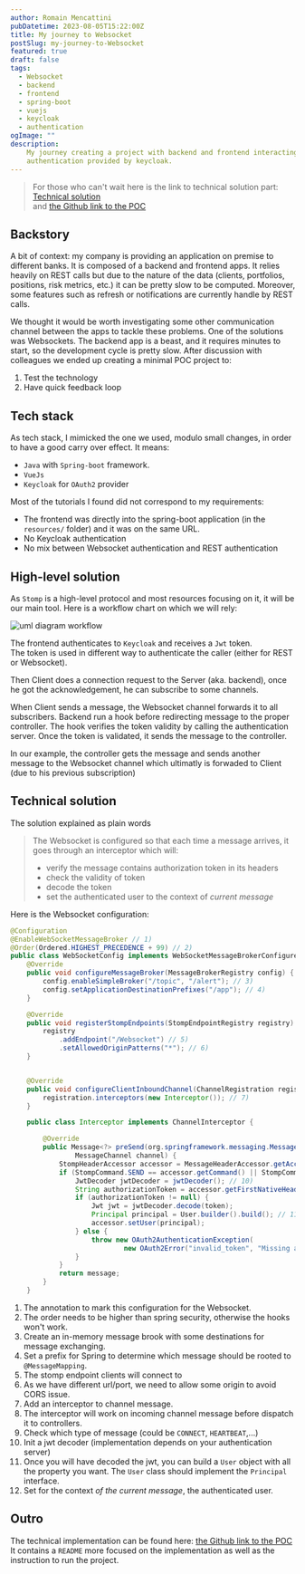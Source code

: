 ```yaml
---
author: Romain Mencattini 
pubDatetime: 2023-08-05T15:22:00Z
title: My journey to Websocket
postSlug: my-journey-to-Websocket
featured: true
draft: false
tags:
  - Websocket
  - backend
  - frontend
  - spring-boot
  - vuejs
  - keycloak
  - authentication
ogImage: ""
description:
    My journey creating a project with backend and frontend interacting each other over Websocket with full
    authentication provided by keycloak.
---
```


> For those who can't wait here is the link to technical solution part: [Technical solution](#technical-solution)\
> and [the Github link to the POC](https://github.com/rmencattini/websocket-example-spring-boot-vuejs)

## Backstory

A bit of context: my company is providing an application on premise to different banks. It is composed of a backend and frontend apps.
It relies heavily on REST calls but due to the nature of the data (clients, portfolios, positions, risk metrics, etc.) it can be pretty slow to be computed.
Moreover, some features such as refresh or notifications are currently handle by REST calls.

We thought it would be worth investigating some other communication channel between the apps to tackle these problems. One of the solutions was Websockets.
The backend app is a beast, and it requires minutes to start, so the development cycle is pretty slow. After discussion with colleagues we ended up creating a
minimal POC project to:

1. Test the technology
2. Have quick feedback loop

## Tech stack

As tech stack, I mimicked the one we used, modulo small changes, in order to have a good carry over effect. It means:

* `Java` with `Spring-boot` framework.
* `VueJs`
* `Keycloak` for `OAuth2` provider

Most of the tutorials I found did not correspond to my requirements:

* The frontend was directly into the spring-boot application (in the `resources/` folder) and it was on the same URL.
* No Keycloak authentication
* No mix between Websocket authentication and REST authentication

## High-level solution

As `Stomp` is a high-level protocol and most resources focusing on it, it will be our main tool.
Here is a workflow chart on which we will rely:

![uml diagram workflow](../../my-journey-to-websocket-uml-diagram.jpg)


The frontend authenticates to `Keycloak` and receives a `Jwt` token.\
The token is used in different way to authenticate the caller (either for REST or Websocket).

Then Client does a connection request to the Server (aka. backend), once he got the acknowledgement, he can subscribe to some channels.

When Client sends a message, the Websocket channel forwards it to all subscribers. Backend run a hook before redirecting message to the proper controller.
The hook verifies the token validity by calling the authentication server. Once the token is validated, it sends the message to the controller.

In our example, the controller gets the message and sends another message to the Websocket channel which ultimatly is forwaded to Client 
(due to his previous subscription)


## Technical solution

The solution explained as plain words
> The Websocket is configured so that each time a message arrives, it goes through an interceptor which will:
> 
> * verify the message contains authorization token in its headers 
> * check the validity of token
> * decode the token
> * set the authenticated user to the context of _current message_ 

Here is the Websocket configuration:
```java
@Configuration
@EnableWebSocketMessageBroker // 1)
@Order(Ordered.HIGHEST_PRECEDENCE + 99) // 2)
public class WebSocketConfig implements WebSocketMessageBrokerConfigurer {
    @Override
    public void configureMessageBroker(MessageBrokerRegistry config) {
        config.enableSimpleBroker("/topic", "/alert"); // 3)
        config.setApplicationDestinationPrefixes("/app"); // 4)
    }

    @Override
    public void registerStompEndpoints(StompEndpointRegistry registry) {
        registry
            .addEndpoint("/Websocket") // 5)
            .setAllowedOriginPatterns("*"); // 6)
    }


    @Override
    public void configureClientInboundChannel(ChannelRegistration registration) {
        registration.interceptors(new Interceptor()); // 7)
    }

    public class Interceptor implements ChannelInterceptor {

        @Override
        public Message<?> preSend(org.springframework.messaging.Message<?> message, // 8)
                MessageChannel channel) {
            StompHeaderAccessor accessor = MessageHeaderAccessor.getAccessor(message, StompHeaderAccessor.class);
            if (StompCommand.SEND == accessor.getCommand() || StompCommand.SEND == accessor.getCommand()) { // 9)
                JwtDecoder jwtDecoder = jwtDecoder(); // 10)
                String authorizationToken = accessor.getFirstNativeHeader("Authorization");
                if (authorizationToken != null) {
                    Jwt jwt = jwtDecoder.decode(token);
                    Principal principal = User.builder().build(); // 11)
                    accessor.setUser(principal);
                } else {
                    throw new OAuth2AuthenticationException(
                            new OAuth2Error("invalid_token", "Missing access token", null));
                }
            }
            return message;
        }
    }


```
1. The annotation to mark this configuration for the Websocket.
1. The order needs to be higher than spring security, otherwise the hooks won't work.
1. Create an in-memory message brook with some destinations for message exchanging.
2. Set a prefix for Spring to determine which message should be rooted to `@MessageMapping`.
3. The stomp endpoint clients will connect to
4. As we have different url/port, we need to allow some origin to avoid CORS issue.
5. Add an interceptor to channel message.
6. The interceptor will work on incoming channel message before dispatch it to controllers.
7. Check which type of message (could be `CONNECT`, `HEARTBEAT`,...)
8. Init a jwt decoder (implementation depends on your authentication server)
9. Once you will have decoded the jwt, you can build a `User` object with all the property you want. The `User` class should implement the `Principal` interface.
10. Set for the context *of the current message*, the authenticated user.

## Outro

The technical implementation can be found here: [the Github link to the POC](https://github.com/rmencattini/websocket-example-spring-boot-vuejs)\
It contains a `README` more focused on the implementation as well as the instruction to run the project.
